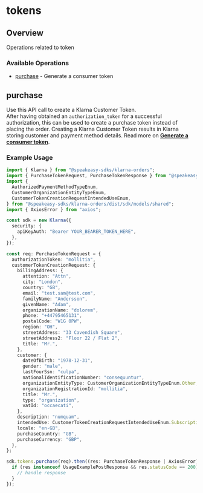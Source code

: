 # tokens

## Overview

Operations related to token

### Available Operations

* [purchase](#purchase) - Generate a consumer token

## purchase

Use this API call to create a Klarna Customer Token.<br/>After having obtained an `authorization_token` for a successful authorization, this can be used to create a purchase token instead of placing the order. Creating a Klarna Customer Token results in Klarna storing customer and payment method details.
Read more on **[Generate a consumer token](https://docs.klarna.com/klarna-payments/in-depth-knowledge/customer-token/)**.

### Example Usage

```typescript
import { Klarna } from "@speakeasy-sdks/klarna-orders";
import { PurchaseTokenRequest, PurchaseTokenResponse } from "@speakeasy-sdks/klarna-orders/dist/sdk/models/operations";
import {
  AuthorizedPaymentMethodTypeEnum,
  CustomerOrganizationEntityTypeEnum,
  CustomerTokenCreationRequestIntendedUseEnum,
} from "@speakeasy-sdks/klarna-orders/dist/sdk/models/shared";
import { AxiosError } from "axios";

const sdk = new Klarna({
  security: {
    apiKeyAuth: "Bearer YOUR_BEARER_TOKEN_HERE",
  },
});

const req: PurchaseTokenRequest = {
  authorizationToken: "mollitia",
  customerTokenCreationRequest: {
    billingAddress: {
      attention: "Attn",
      city: "London",
      country: "GB",
      email: "test.sam@test.com",
      familyName: "Andersson",
      givenName: "Adam",
      organizationName: "dolorem",
      phone: "+44795465131",
      postalCode: "W1G 0PW",
      region: "OH",
      streetAddress: "33 Cavendish Square",
      streetAddress2: "Floor 22 / Flat 2",
      title: "Mr.",
    },
    customer: {
      dateOfBirth: "1978-12-31",
      gender: "male",
      lastFourSsn: "culpa",
      nationalIdentificationNumber: "consequuntur",
      organizationEntityType: CustomerOrganizationEntityTypeEnum.Other,
      organizationRegistrationId: "mollitia",
      title: "Mr.",
      type: "organization",
      vatId: "occaecati",
    },
    description: "numquam",
    intendedUse: CustomerTokenCreationRequestIntendedUseEnum.Subscription,
    locale: "en-GB",
    purchaseCountry: "GB",
    purchaseCurrency: "GBP",
  },
};

sdk.tokens.purchase(req).then((res: PurchaseTokenResponse | AxiosError) => {
  if (res instanceof UsageExamplePostResponse && res.statusCode == 200) {
    // handle response
  }
});
```
